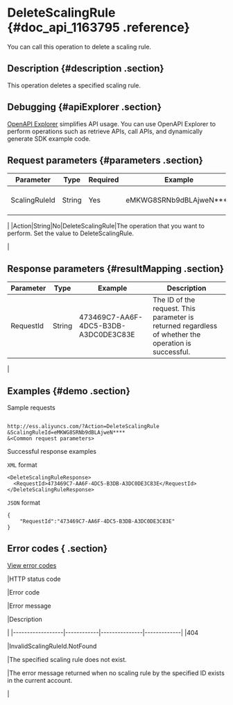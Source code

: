 # DeleteScalingRule {#doc_api_1163795 .reference}

You can call this operation to delete a scaling rule.

## Description {#description .section}

This operation deletes a specified scaling rule.

## Debugging {#apiExplorer .section}

[OpenAPI Explorer](https://api.aliyun.com/#product=Ess&api=DeleteScalingRule) simplifies API usage. You can use OpenAPI Explorer to perform operations such as retrieve APIs, call APIs, and dynamically generate SDK example code.

## Request parameters {#parameters .section}

|Parameter|Type|Required|Example|Description |
|---------|----|--------|-------|------------|
|ScalingRuleId|String|Yes|eMKWG8SRNb9dBLAjweN\*\*\*\*|The ID of the scaling rule.

 |
|Action|String|No|DeleteScalingRule|The operation that you want to perform. Set the value to DeleteScalingRule.

 |

## Response parameters {#resultMapping .section}

|Parameter|Type|Example|Description |
|---------|----|-------|------------|
|RequestId|String|473469C7-AA6F-4DC5-B3DB-A3DC0DE3C83E|The ID of the request. This parameter is returned regardless of whether the operation is successful.

 |

## Examples {#demo .section}

Sample requests

``` {#request_demo}

http://ess.aliyuncs.com/?Action=DeleteScalingRule
&ScalingRuleId=eMKWG8SRNb9dBLAjweN****
&<Common request parameters>

```

Successful response examples

`XML` format

``` {#xml_return_success_demo}
<DeleteScalingRuleResponse> 
  <RequestId>473469C7-AA6F-4DC5-B3DB-A3DC0DE3C83E</RequestId> 
</DeleteScalingRuleResponse> 

```

`JSON` format

``` {#json_return_success_demo}
{
	"RequestId":"473469C7-AA6F-4DC5-B3DB-A3DC0DE3C83E"
}
```

## Error codes { .section}

[View error codes](https://error-center.aliyun.com/status/product/Ess)

|HTTP status code

|Error code

|Error message

|Description

|
|------------------|------------|---------------|-------------|
|404

|InvalidScalingRuleId.NotFound

|The specified scaling rule does not exist.

|The error message returned when no scaling rule by the specified ID exists in the current account.

|

